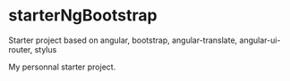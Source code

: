 # starterNgBootstrap
Starter project based on angular, bootstrap, angular-translate, angular-ui-router, stylus

My personnal starter project.
